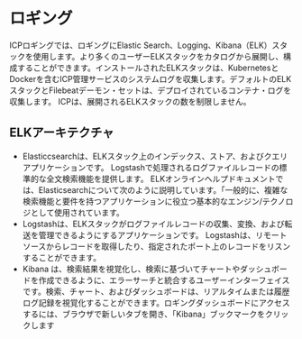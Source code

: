 # ロギング
ICPロギングでは、ロギングにElastic Search、Logging、Kibana（ELK）スタックを使用します。より多くのユーザーELKスタックをカタログから展開し、構成することができます。インストールされたELKスタックは、KubernetesとDockerを含むICP管理サービスのシステムログを収集します。デフォルトのELKスタックとFilebeatデーモン・セットは、デプロイされているコンテナ・ログを収集します。 ICPは、展開されるELKスタックの数を制限しません。

## ELKアーキテクチャ
* Elasticcsearchは、ELKスタック上のインデックス、ストア、およびクエリアプリケーションです。 Logstashで処理されるログファイルレコードの標準的な全文検索機能を提供します。 ELKオンラインヘルプドキュメントでは、Elasticsearchについて次のように説明しています。「一般的に、複雑な検索機能と要件を持つアプリケーションに役立つ基本的なエンジン/テクノロジとして使用されています。
* Logstashは、ELKスタックがログファイルレコードの収集、変換、および転送を管理できるようにするアプリケーションです。 Logstashは、リモートソースからレコードを取得したり、指定されたポート上のレコードをリスンすることができます。
* Kibana は、検索結果を視覚化し、検索に基づいてチャートやダッシュボードを作成できるように、エラーサーチと統合するユーザーインターフェイスです。検索、チャート、およびダッシュボードは、リアルタイムまたは履歴ログ記録を視覚化することができます。ロギングダッシュボードにアクセスするには、ブラウザで新しいタブを開き、「Kibana」ブックマークをクリックします
